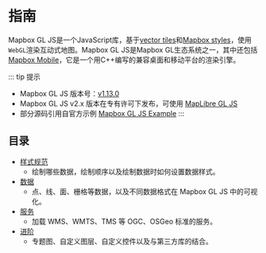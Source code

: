 # 指南

Mapbox GL JS是一个JavaScript库，基于[vector tiles](https://docs.mapbox.com/help/glossary/vector-tiles/)和[Mapbox styles](https://docs.mapbox.com/mapbox-gl-js/style-spec/)，使用`WebGL`渲染互动式地图。Mapbox GL JS是Mapbox GL生态系统之一，其中还包括[Mapbox Mobile](https://www.mapbox.com/mobile/)，它是一个用C++编写的兼容桌面和移动平台的渲染引擎。

::: tip 提示
- Mapbox GL JS 版本号：[v1.13.0](https://docs.mapbox.com/mapbox-gl-js/overview/)
- Mapbox GL JS v2.x 版本在专有许可下发布，可使用 [MapLibre GL JS](https://maplibre.org/maplibre-gl-js-docs/api/)
- 部分源码引用自官方示例 [Mapbox GL JS Example](https://docs.mapbox.com/mapbox-gl-js/examples/)
:::

## 目录
* [样式规范](/style-spec/)
  * 绘制哪些数据，绘制顺序以及绘制数据时如何设置数据样式。
* [数据](/data/)
  * 点、线、面、栅格等数据，以及不同数据格式在 Mapbox GL JS 中的可视化。
* [服务](/service/)
  * 加载 WMS、WMTS、TMS 等 OGC、OSGeo 标准的服务。
* [进阶](/advance/)
  * 专题图、自定义图层、自定义控件以及与第三方库的结合。


